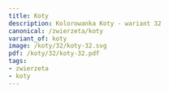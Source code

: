 ```yaml
---
title: Koty
description: Kolorowanka Koty - wariant 32
canonical: /zwierzeta/koty
variant_of: koty
image: /koty/32/koty-32.svg
pdf: /koty/32/koty-32.pdf
tags:
- zwierzeta
- koty
---
```

